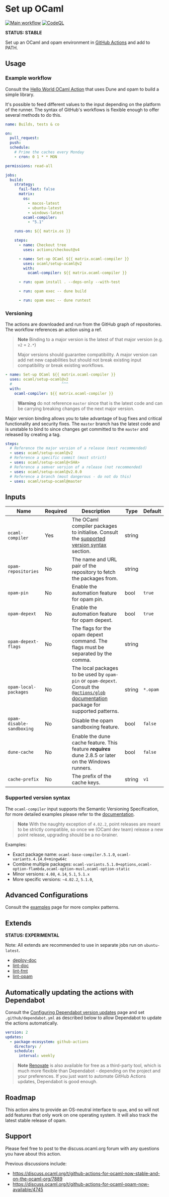 # Set up OCaml

[![Main workflow](https://github.com/ocaml/setup-ocaml/workflows/Main%20workflow/badge.svg?branch=master)](https://github.com/ocaml/setup-ocaml/actions)
[![CodeQL](https://github.com/ocaml/setup-ocaml/workflows/CodeQL/badge.svg?branch=master)](https://github.com/ocaml/setup-ocaml/actions)

**STATUS: STABLE**

Set up an OCaml and opam environment in
[GitHub Actions](https://github.com/features/actions) and add to PATH.

## Usage

### Example workflow

Consult the
[Hello World OCaml Action](https://github.com/avsm/hello-world-action-ocaml)
that uses Dune and opam to build a simple library.

It's possible to feed different values to the input depending on the platform of
the runner. The syntax of GitHub's workflows is flexible enough to offer several
methods to do this.

```yml
name: Builds, tests & co

on:
  pull_request:
  push:
  schedule:
    # Prime the caches every Monday
    - cron: 0 1 * * MON

permissions: read-all

jobs:
  build:
    strategy:
      fail-fast: false
      matrix:
        os:
          - macos-latest
          - ubuntu-latest
          - windows-latest
        ocaml-compiler:
          - "5.1"

    runs-on: ${{ matrix.os }}

    steps:
      - name: Checkout tree
        uses: actions/checkout@v4

      - name: Set-up OCaml ${{ matrix.ocaml-compiler }}
        uses: ocaml/setup-ocaml@v2
        with:
          ocaml-compiler: ${{ matrix.ocaml-compiler }}

      - run: opam install . --deps-only --with-test

      - run: opam exec -- dune build

      - run: opam exec -- dune runtest
```

### Versioning

The actions are downloaded and run from the GitHub graph of repositories. The
workflow references an action using a ref.

> **Note** Binding to a major version is the latest of that major version (e.g.
> `v2` = `2.*`)
>
> Major versions should guarantee compatibility. A major version can add net new
> capabilities but should not break existing input compatibility or break
> existing workflows.

```yml
- name: Set-up OCaml ${{ matrix.ocaml-compiler }}
  uses: ocaml/setup-ocaml@v2
  #                      ^^^
  with:
    ocaml-compiler: ${{ matrix.ocaml-compiler }}
```

> **Warning** do not reference `master` since that is the latest code and can be
> carrying breaking changes of the next major version.

Major version binding allows you to take advantage of bug fixes and critical
functionality and security fixes. The `master` branch has the latest code and is
unstable to bind to since changes get committed to the `master` and released by
creating a tag.

```yml
steps:
  # Reference the major version of a release (most recommended)
  - uses: ocaml/setup-ocaml@v2
  # Reference a specific commit (most strict)
  - uses: ocaml/setup-ocaml@<SHA>
  # Reference a semver version of a release (not recommended)
  - uses: ocaml/setup-ocaml@v2.0.0
  # Reference a branch (most dangerous - do not do this)
  - uses: ocaml/setup-ocaml@master
```

## Inputs

| Name                      | Required | Description                                                                                                                                                                                           | Type   | Default  |
| ------------------------- | -------- | ----------------------------------------------------------------------------------------------------------------------------------------------------------------------------------------------------- | ------ | -------- |
| `ocaml-compiler`          | Yes      | The OCaml compiler packages to initialise. Consult the [supported version syntax](#supported-version-syntax) section.                                                                                 | string |          |
| `opam-repositories`       | No       | The name and URL pair of the repository to fetch the packages from.                                                                                                                                   | string |          |
| `opam-pin`                | No       | Enable the automation feature for opam pin.                                                                                                                                                           | bool   | `true`   |
| `opam-depext`             | No       | Enable the automation feature for opam depext.                                                                                                                                                        | bool   | `true`   |
| `opam-depext-flags`       | No       | The flags for the opam depext command. The flags must be separated by the comma.                                                                                                                      | string |          |
| `opam-local-packages`     | No       | The local packages to be used by `opam-pin` or `opam-depext`. Consult the [`@actions/glob` documentation](https://github.com/actions/toolkit/tree/main/packages/glob) package for supported patterns. | string | `*.opam` |
| `opam-disable-sandboxing` | No       | Disable the opam sandboxing feature.                                                                                                                                                                  | bool   | `false`  |
| `dune-cache`              | No       | Enable the dune cache feature. This feature **_requires_** dune 2.8.5 or later on the Windows runners.                                                                                                | bool   | `false`  |
| `cache-prefix`            | No       | The prefix of the cache keys.                                                                                                                                                                         | string | `v1`     |

### Supported version syntax

The `ocaml-compiler` input supports the Semantic Versioning Specification, for
more detailed examples please refer to the
[documentation](https://github.com/npm/node-semver#ranges).

> **Note** With the naughty exception of `4.02.2`, point releases are meant to
> be strictly compatible, so once we (OCaml dev team) release a new point
> release, upgrading should be a no-brainer.

Examples:

- Exact package name: `ocaml-base-compiler.5.1.0`,
  `ocaml-variants.4.14.0+mingw64c`
- Combine multiple packages:
  `ocaml-variants.5.1.0+options,ocaml-option-flambda,ocaml-option-musl,ocaml-option-static`
- Minor versions: `4.08`, `4.14`, `5.1`, `5.1.x`
- More specific versions: `~4.02.2`, `5.1.0`,

## Advanced Configurations

Consult the [examples](examples.md) page for more complex patterns.

## Extends

**STATUS: EXPERIMENTAL**

Note: All extends are recommended to use in separate jobs run on
`ubuntu-latest`.

- [deploy-doc](deploy-doc)
- [lint-doc](lint-doc)
- [lint-fmt](lint-fmt)
- [lint-opam](lint-opam)

## Automatically updating the actions with Dependabot

Consult the
[Configuring Dependabot version updates](https://docs.github.com/en/code-security/dependabot/dependabot-version-updates/configuring-dependabot-version-updates)
page and set `.github/dependabot.yml` as described below to allow Dependabot to
update the actions automatically.

```yml
version: 2
updates:
  - package-ecosystem: github-actions
    directory: /
    schedule:
      interval: weekly
```

> **Note** [Renovate](https://github.com/marketplace/renovate) is also available
> for free as a third-party tool, which is much more flexible than Dependabot -
> depending on the project and your preferences. If you just want to automate
> GitHub Actions updates, Dependabot is good enough.

## Roadmap

This action aims to provide an OS-neutral interface to `opam`, and so will not
add features that only work on one operating system. It will also track the
latest stable release of opam.

## Support

Please feel free to post to the discuss.ocaml.org forum with any questions you
have about this action.

Previous discussions include:

- https://discuss.ocaml.org/t/github-actions-for-ocaml-now-stable-and-on-the-ocaml-org/7889
- https://discuss.ocaml.org/t/github-actions-for-ocaml-opam-now-available/4745
